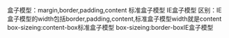 盒子模型：margin,border,padding,content
标准盒子模型
IE盒子模型
区别：IE盒子模型的width包括border,padding,content,标准盒子模型width就是content
box-sizeing:content-box标准盒子模型
box-sizeing:border-boxIE盒子模型